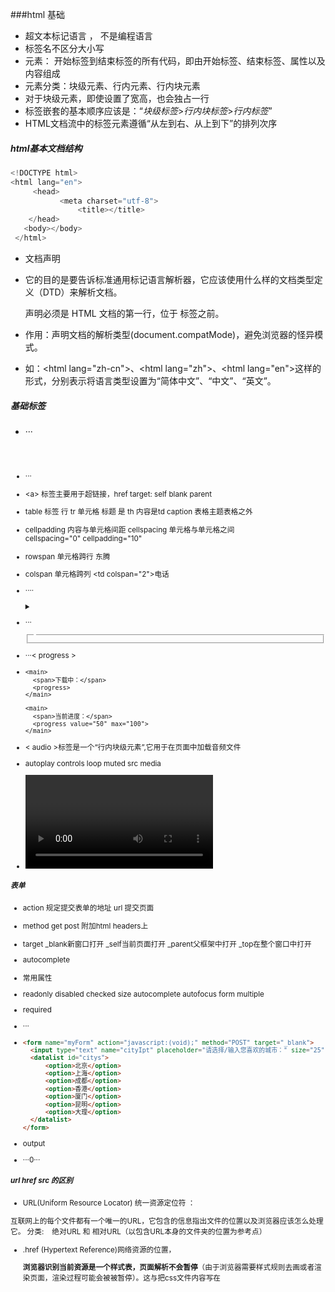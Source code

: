 ###html 基础

* 超文本标记语言 ， 不是编程语言
* 标签名不区分大小写
* 元素：  开始标签到结束标签的所有代码，即由开始标签、结束标签、属性以及内容组成
* 元素分类：块级元素、行内元素、行内块元素   
* 对于块级元素，即使设置了宽高，也会独占一行
* 标签嵌套的基本顺序应该是：“*块级标签*>*行内块标签*>*行内标签*”
* HTML文档流中的标签元素遵循“从左到右、从上到下”的排列次序

##### html基本文档结构

```js
<!DOCTYPE html>
<html lang="en">
     <head>
           <meta charset="utf-8">
               <title></title>
    </head>
   <body></body>
 </html>	
```

* <!DOCTYPE html>文档声明

* 它的目的是要告诉标准通用标记语言解析器，它应该使用什么样的文档类型定义（DTD）来解析文档。

  <!DOCTYPE> 声明必须是 HTML 文档的第一行，位于 <html> 标签之前。 

* 作用：声明文档的解析类型(document.compatMode)，避免浏览器的怪异模式。 

* 如：\<html lang="zh-cn">、\<html lang="zh">、\<html lang="en">这样的形式，分别表示将语言类型设置为“简体中文”、“中文”、“英文”。

##### 基础标签

* ···<header><article><footer><main><aside><small><nav><section>

* ···<img  src=""/>

* \<a> 标签主要用于超链接，href    target: self  blank parent 

* table 标签      行 tr    单元格 标题 是  th    内容是td   caption 表格主题表格之外

* cellpadding  内容与单元格间距    cellspacing 单元格与单元格之间    cellspacing="0" cellpadding="10" 

* rowspan 单元格跨行  <td rowspan="2">东腾</td> 

* colspan 单元格跨列    <td colspan="2">电话</td>

* ····<details>        <summary>      </summary>        </details>

* ···<fieldset>  <legend>   </legend>   </fieldset>

* ···< progress > 

* ```
  <main>
  	<span>下载中：</span>
  	<progress>
  </main>

  <main>
  	<span>当前进度：</span>
  	<progress value="50" max="100">
  </main>
  ```

* < audio >标签是一个“行内块级元素”,它用于在页面中加载音频文件

*  autoplay  controls  loop  muted   src   media  

* <video> 标签是一个“行内块级元素”,它用于在页面中加载*视频*文件



##### 表单

* action  规定提交表单的地址  url 提交页面

* method get   post 附加html headers上

* target _blank新窗口打开 _self当前页面打开 _parent父框架中打开  _top在整个窗口中打开

*  autocomplete  

* 常用属性

*  readonly disabled checked size  autocomplete autofocus form  multiple

* required 

* ···<datalist>

* ```html
  <form name="myForm" action="javascript:(void);" method="POST" target="_blank">
  	<input type="text" name="cityIpt" placeholder="请选择/输入您喜欢的城市：" size="25" list="citys">
  	<datalist id="citys">
  		<option>北京</option>
  		<option>上海</option>
  		<option>成都</option>
  		<option>香港</option>
  		<option>厦门</option>
  		<option>昆明</option>
  		<option>大理</option>
  	</datalist>
  </form>
  ```

* output

* ···<output  for=”绑定对象“>0</output>···





##### url  href  src 的区别

* URL(Uniform Resource Locator) 统一资源定位符 ：

互联网上的每个文件都有一个唯一的URL，它包含的信息指出文件的位置以及浏览器应该怎么处理它。 分类:    绝对URL 和 相对URL（以包含URL本身的文件夹的位置为参考点） 

* .href (Hypertext Reference)网络资源的位置，

  **浏览器识别当前资源是一个样式表，页面解析不会暂停**（由于浏览器需要样式规则去画或者渲染页面，渲染过程可能会被被暂停）。这与把css文件内容写在<style>标签里不相同，**因此建议使用link标签而不是@import来吧样式表导入到html文档里。**

* src (Source)属性仅仅 嵌入当前资源到当前文档元素定义的位置，**在浏览器下载，编译，执行这个文件之前页面的加载和处理会被暂停。**这个过程与把js文件放到<script>标签里类似。这也是建议把JS文件放到底部加载的原因。当然，img标签页与此类似。浏览器暂停加载直到提取和加载图像。

#####**http请求过程**

​    a. 域名解析

​    b. 发起TCP的3次握手

​    c. 建立TCP连接后发起http请求

​    d. 服务器端响应http请求，浏览器得到html代码

​    e. 浏览器解析html代码，并请求html代码中的资源

​    f. 浏览器对页面进行渲染呈现给用户

#####**行内元素有哪些？块级元素有哪些？ 空(void)元素有那些？**

 答案解析： 

行内元素：a  b  span  img  input  select  strong 

块级元素：div  ul  ol  li  dl  dt  dd  h1  h2  h3  h4  p  等 

空元素：<br>  <hr>  <img>  <link> <meta> 

#####**如何区分 HTML 和 HTML5？** 

答案解析： 

1）在文档类型声明上不同： HTML是很长的一段代码，很难记住，而HTML5却只有简简单单的声明，方便记忆。

 2）在结构语义上不同： HTML：没有体现结构语义化的标签，通常都是这样来命名的<div id="header"></div>，这样表示网站的头部。 HTML5：在语义上却有很大的优势。提供了一些新的标签，比如：<header><article><footer> 



#####**简述一下你对HTML语义化的理解？**  

答案解析： 

1）用正确的标签做正确的事情； 2）html语义化让页面的内容结构化，结构更清晰，便于对浏览器、搜索引擎解析； 3）即使在没有样式css情况下也以一种文档格式显示，并且是容易阅读的； 4）搜索引擎的爬虫也依赖于HTML标记来确定上下文和各个关键字的权重，利于SEO； 5）使于都源代码的人对网站更容易将网站分块，便于阅读维护理解。

#####HTML 和 XHTML 有什么区别？

为了规范HTML，W3C结合XML制定了XHTML 1.0标准，这个标准没有增加任何新的tag，只是按照XML的要求来规范HTML。

XHTML中的标签都必须被正确地嵌套,HTML中的某些标签可以彼此不正确的嵌套。 
XHTML中的所有标签必须要关闭。 
XHTML中规范定义：标签名和属性对大小写敏感,所有XHTML标签名必须用小写字母。 
XHTML文档必须拥有根元素。 
XHTML中标签的属性值要使用双引号”。



#####Html5有哪些新特性、移除了那些元素？如何处理HTML5新标签的浏览器兼容问题？

答：新特性，新增元素：

1）内容元素：article、footer、header、nav、section

2）表单控件：calendar、date、time、email、url、search

3）控件元素：webworker，websockt，Geolocation

移除元素：

1）显现层元素：basefont，big，center，font，s，strike，tt，u

2）性能较差元素：frame，frameset，noframes





### css基础

* CSS，全称“Cascading Style Sheets （层叠样式表）”，
* 选择符  样式属性   样式属性值

##### 引入方式

* 行内样式   内嵌式  外链样式  导入式
* 外链样式 通过 href属性值访问   **<link>**  
* ```<link rel="stylesheet" href="stylesheets/index.css">```

###### 导入式

```html
<!DOCTYPE html>
<html lang="zh-cn">
<head>
	<meta charset="UTF-8">
	<title>Document</title>
	<style type="text/css">
		@import url(stylesheets/index.css);
	</style>
</head>
<body>
	<div></div>
</body>
</html>
```

###### 优先级

```
 !important >行内样式 > 内嵌样式 > 外链样式 > 导入样式
```

###### <link>标签的优点

```
1. 简化了DOM结构，实现了内容和表现的分离，使HTML和CSS文件结构更加清晰，利于维护
2. 大大减少了CSS代码的编写量。项目越大，这一点体验得越明显
3. <link>可以和其它<link>、JS文件以及<body>内的内容进行多线程加载，使得加载速度更快
4. 利于项目整体风格的调整，维护起来也更加便捷。单文件修改，全网站（应用）生效
5. 浏览器会将CSS文件进行缓存，进一步地减少了加载所需时间
6. 可以根据需要利用JavaScript或Media动态的组合所需的CSS文件
7. 对搜索引擎友好，有利于SEO
```

###### 区别

```
1. <link> 除了加载 CSS 文件以外，它还能加载其它类型文件，如“icon”、“index”、“rss”等，它还能通过将“rel”的值设置为“prefetch”执行文件的预加载，而“@import”只能加载CSS文件。
2. <link> 在现代的浏览器中是多线程加载的，也就是说在通过该标签加载一个文件的时候<body>标签内的 DOM（文档对象模型） 也在执行同步的加载。而“@import”是一种“线性”的加载，加载效率不如<link>的方式。
3. 无论在老版本的浏览器中，或者在一些非主流的浏览器中，页面都是会首先加载<link>标签引用的样式并渲染，而“@import”在这些浏览器中会最后才去渲染CSS的样式，这样会让用户首先看到一个无样式的HTML界面，等CSS渲染完成之后才能最终看到完整样式的界面，导致用户体验不佳。
4. <link>作为一个标签，也就是一个DOM元素，是可以通过JavaScript进行操作的（如增加、删除<link>标签，修改<link>的属性值等）。而“@import”写在<style>标签内部或CSS文件内（写在<style>标签内和CSS文件内的写法一致），是无法通过JavaScript进行操作的。
```

##### 选择器

同级元素选择器

- `+` ：选择该选择器相邻的下一个选择器。
- `~`：选择该选择器后的所有同级选择器。

属性选择器

- `[attr] {…}`：用于选取带有指定属性的元素
- `[attr  = val] {…}`：用于选取带有指定属性和值的元素
- `[attr ~= val] {…}`：用于选取属性值中包含指定词汇的元素
- `[attr |= val] {…}`：用于选取带有以指定值开头的属性值的元素，该值必须是整个单词
- `[attr ^= val] {…}`：匹配属性值以指定值开头的每个元素
- `[attr $= val] {…}`：匹配属性值以指定值结尾的每个元素
- `[attr *= val] {…}`：匹配属性值中包含指定值的每个元素



##### 高级选择器

* ：first-letter 选择“块级元素”文本段落中的首个字符，只能对“块级元素”生效。<p>

* :before  : after   插入的内容默认为“行内元素”，如果需要插入文本字符串，则直接将字符串赋值给 `content` 属性，如：`content: 'Hello, world!'`

* :empty    :not

* :checked

* ```css
  [name="myForm"]  > [type="radio"]:checked + label {
      font-size: 20px;
      text-shadow: 1px 1px 2px #000;
  }
  ```

##### 滚动条

* ：：-webkit-scrollbar

* ```css
  /*设置滚动条*/
  body::-webkit-scrollbar {
      width: 20px;
  }
  /*设置滚动条拇指元素*/
  body::-webkit-scrollbar-thumb:vertical {
      border-radius: 5px;
      background: #d3d3d3;
  }

  /*设置滚动条背景元素*/
  body::-webkit-scrollbar-track-piece:vertical  {
      border-radius: 5px;
      background: #808080;
  }
  ```

*  ::input-plachehoder 修改表单占位符颜色

```css
::-webkit-input-placeholder {
    color: #769bff;
}
```

* 修改光标颜色    caret-color:blue;

* ```css
  <input type="text" style="caret-color:blue;" placeholder="请输入文本内容">
  ```




* content 属性attr

  ```css
  <div data-msg="Open this file in Github Desktop.">HOVER</div>
  div:hover:after {
      position: absolute;
      top: calc(100% + 5px);
      left: 0;

      width: 250%;

      font-size: .5em;
      background: #ff4500;
      content: attr(data-msg);
  }
  ```

  通过 attr() 抓取标签属性值。



##### 文本与字体

* 段落首行缩进

  ```
  text-indent: 2em;
  ```

* text-decoration  下滑线

* text-decoration:line-through；在文本中间显示装饰线，相当于删除线

  a 标签去下滑线text-decoration:none; 

* `text-shadow` 属性的作用是给文本添加阴影效果。

  ```css
  text-shadow: H V blur color;
  ```

* white-space 属性设置如何处理元素内的空格符和换行符  normal pre  nowrap

* text-overflow  文本裁切

* ```
  - clip：裁切文本
  - ellipsis：显示省略符号来代表被裁剪的文本         overflow: hidden;
  ```

* 文字两端对齐

* ```
    text-align-last: justify; /*两端对齐*/
    ```
  ```

* 纵向显示文字

* ```
  writing-mode：horizontal-tb | vertical-rl | vertical-lr
  ```

* ​

* 自定义字体

  ```css
     @font-face {
          /*字体名称*/
          font-family: '经典隶变简';
          /*字体路径*/
          src: url('fonts/经典隶变简.TTF');
      }
      @font-face {
          /*字体名称*/
          font-family: '华文行楷';
          /*字体路径*/
          src: url('fonts/华文行楷.ttf');
      }
    div.t1 {
          font: normal bold 20px/50px '经典隶变简';
      }
      div.t2 {
          font: 20px/50px '华文行楷';
      }
  ```






##### 字体组合值

```
可以按顺序设置如下属性：

font-style （使用斜体、倾斜或正常字体）
font-variant （设置小型大写字母的字体显示文本）
font-weight （设置文本的粗细）
font-size/line-height （设置字体的尺寸和行高）
font-family （规定元素的字体系列）
可以不设置其中的某个值，比如 font:100% verdana; 也是允许的。未设置的属性会使用其默认值。

如：

body{ font: italic small-caps bold 14px/24px "microsoft yahei";}

字体：斜体 小型大写字母 粗体 14号大小/24像素行高 微软雅黑

可以不需要每个都写，但是顺序还是要的
```

##### rem   em   px

 

 提示：em 是相对长度单位。相对于当前对象内文本的字体尺寸。如当前对行内文本的字体尺寸未被人为设置，则相对于浏览器的默认字体尺寸。如果是等宽字体（即每个字符的宽度都是一样的），1em 就是1个字符的宽度。通常我们可以这样来理解：如果把某个元素的font-size设为16px，那么1em就等于16px，2em就是32px。



```css
html {
font-size: 62.5%
}

@media only screen and (min-width: 481px) {
html {
font-size:94%!important
}
}

@media only screen and (min-width: 561px) {
html {
font-size:109%!important
}
}

@media only screen and (min-width: 641px) {
html {
font-size:125%!important
}

```

###### em

**em（相对长度单位）**

使用：1、浏览器的默认字体都是16px，那么1em=16px，以此类推计算12px=0.75em，10px=0.625em，2em=32px；

2、这样使用很复杂，很难很好的与px进行对应,也导致书写、使用、视觉的复杂(0.75em、0.625em全是小数点)；

3、为了简化font-size的换算，我们在body中写入一下代码

这样页面中1em=10px,1.2em=12px,1.4em=14px,1.6em=16px，使得视觉、使用、书写都得到了极大的帮助。

例子如下：

 ###### rem

使用：1、浏览器的默认字体都是16px，那么1rem=16px，以此类推计算12px=0.75rem，10px=0.625rem，2rem=32px；

2、这样使用很复杂，很难很好的与px进行对应,也导致书写、使用、视觉的复杂(0.75rem、0.625em全是小数点) ；

3、为了简化font-size的换算，我们在根元素html中加入font-size: 62.5%;

这样页面中1rem=10px,1.2rem=12px,1.4rem=14px,1.6rem=16px;使得视觉、使用、书写都得到了极大的帮助；

例子如下：

运行效果为：

[![wKiom1mpJ1rwyiZmAABS6GuTt0Q253.png-wh_50](https://s5.51cto.com/wyfs02/M01/05/AD/wKiom1mpJ1rwyiZmAABS6GuTt0Q253.png-wh_500x0-wm_3-wmp_4-s_2240265030.png)](https://s5.51cto.com/wyfs02/M01/05/AD/wKiom1mpJ1rwyiZmAABS6GuTt0Q253.png-wh_500x0-wm_3-wmp_4-s_2240265030.png)

特点：

1、rem单位可谓集相对大小和绝对大小的优点于一身

2、和em不同的是rem总是相对于根元素(如:root{})，而不像em一样使用级联的方式来计算尺寸。这种相对单位使用起来更简单。

3、rem支持IE9及以上，意思是相对于根元素html（网页），不会像em那样，依赖于父元素的字体大小，而造成混乱。使用起来安全了很多。









##### 元素的可见性

* visibility  visible：（默认），元素可见。 hidden：元素不可见，仍会占据空间。
* opacity



##### 清除浮动的方法

```
- 1）、父级元素定义 height
  原理：父级元素手动定义 height，就解决了父级元素无法自动获取到高度的问题。 
  优点：简单、代码少、容易掌握 。
  缺点：只适合高度固定的布局，要给出精确的高度，如果高度和父级元素不一样时，会产生问题 。
  建议：不推荐使用，只建议高度固定的布局时使用 。
- 2）、结尾处加空 div 标签，并设置 clear: both
  原理：添加一个空div，利用css提供的clear:both清除浮动，让父级div能自动获取到高度 。
  优点：简单、代码少、浏览器支持好、不容易出现怪问题 。
  缺点：不少初学者不理解原理；如果页面浮动布局多，就要增加很多空div，让人感觉很不好 。
  建议：不推荐使用，但此方法是以前主要使用的一种清除浮动方法 。
- 3）、父级div定义 伪类:after 和 zoom 
      <div class="clearFix">
      	<div class="fl">Float Left</div>
      	<div class="fr">Float Right</div>
      </div>
      <div>Hello, world!</div>
      /*清除浮动*/
      .clearFix {zoom: 1;}
      .clearFix:after {
      	content: '';
      	display: block;
      	height: 0;
      	visibility: hidden;
      	clear: both;
      }
      
      .fl {float: left;}
      .fr {float: right;}
  原理：IE8以上和非IE浏览器才支持 :after，原理和方法2有点类似，zoom(IE专有属性)可解决IE6、7浮动问题。 
  优点：浏览器支持好、不容易出现怪问题（目前：大型网站都有使用，如：腾迅，网易，新浪等等） 。
  缺点：代码多、不少初学者不理解原理，要两句代码结合使用才能让主流浏览器都支持。 
  建议：推荐使用，建议定义公共类，以减少CSS代码。 

- 4）、父级元素定义 overflow:hidden 
  原理：必须定义width或zoom:1，同时不能定义height，使用overflow:hidden时，浏览器会自动检查浮动区域的高度 
  优点：简单、代码少、浏览器支持好 。
  缺点：不能和position配合使用，因为超出的尺寸的会被隐藏。 
  建议：只推荐没有使用position或对overflow:hidden理解比较深的朋友使用。 
- 5）、父级div定义 overflow:auto 
  原理：必须定义width或zoom:1，同时不能定义height，使用overflow:auto时，浏览器会自动检查浮动区域的高度 。
  优点：简单、代码少、浏览器支持好 。
  缺点：内部宽高超过父级div时，会出现滚动条。 
  建议：不推荐使用，如果你需要出现滚动条或者确保你的代码不会出现滚动条就使用吧。 

```



##### 盒子模型

所谓盒子模型，即是将网页布局中的元素（行内/行内块元素）进行拟物化的比喻，一个盒子由内容（content）、内间距（padding）、边框（border）以及外边距（margin）组成。

* CSS盒子模型的类型主要有两个：
  - IE浏览器盒子模型：`box-sizing:border-box;`
  - 标准（W3C，其它主流浏览器）盒子模型（默认）：`box-sizing:content-box;`
* IE盒子模型和标准盒子模型有一定的差异，具体表现在：IE盒子模型的宽度/高度包含了`content`、`padding` 以及 `border`；而标准盒子模型的宽度/高度仅仅包含了`content`

##### border

 ```css
.t4 {
		width:  0px;
		height: 0px;

		border-top: 45px solid transparent;
		border-right: 45px solid green;
		border-bottom: 45px solid transparent;
		border-left: 45px solid purple;
	}
 ```

##### border-radius

##### 元素阴影

```css
box-shadow: h v  blur   范围   color   inset
```



##### 元素背景

* background-image: url(images/1.jpg)

* background-size:240px 120px;

  ````
  - contain
    自动将背景图像填满元素的其中一边，图像的比例保持不变。

  - cover
    在保持图像原始比例的情况下，将元素的背景区域完全覆盖，超出元素宽高的部分会自动被裁剪，是一种比较“智能”的背景图片大小设置方式，通过配合“background-position”属性使用可以将开发者认为背景图像中“更重要”的部分通过定位显示出来。

  ````

* background-position: 50% 50%

  ```
  - 百分比单位
    用法如：“0% 50%”，设置背景图在元素内“水平方向”的“左方”，垂直方向的“中心”；“50% 50%”,，设置背景图在元素内的“中心”；“100% 100%”,，设置背景图在元素内的“右下方”。

  - 像素单位
    背景图的“左上角”相对于元素“左上角”偏移的距离，如“10px 20px”，设置背景图“水平向右”偏移10像素，“垂直向下”偏移20像素。

  ```

##### 背景固定

 `background-attachment` 属性用于固定背景图，其主要有两个值：

- fixed：页面出现滚动条后就算页面滚动，背景图也会固定在原来的位置不会跟随页面滚动。
- scroll：默认值，当页面滚动的时候，背景图也跟随页面同步滚动。



##### 背景组合值

```css
background: color image repeat attachment position;
```



##### 元素渐变

```css
.t3 {  background: linear-gradient(to bottom right, red, green, blue);  }
```

* 重复线性渐变

  ```css
  .t3 {  background: repeating-linear-gradient(to top right, #000 0px, #fff 20px, #808080 40px);  }
  ```


```css
background: radial-gradient(closest-corner circle at center center, #fff, #000);
```

##### 弹性布局

* flex-wrap： wrap：换行，第一行在上方
* justify-content：`flex-start`（默认值）：左对齐  `flex-end`：右对齐`space-between`：两端对齐，子元素之间的间隔都相等。`center`： 居中`space-around`：每个子元素两侧的间隔相等。所以，子元素之间的间隔比项目与边框的间隔大一倍。
* align-items：`flex-start`：交叉轴的起点对齐。`flex-end`：交叉轴的终点对齐。

##### 过渡特效transition

 ```css
  transition: background-color .5s ease-out 0s, border-radius .35s ease-in 0s;
 ```

#####变形转换 transform

```
transform: translate( x, y )：同时设置元素在X轴和Y轴方向的偏移
```

- **rotateX( angle )**：设置元素在X轴方向的旋转
- **rotateY( angle )**：设置元素在Y轴方向的旋转
- **rotateZ( angle )**：设置元素在Z轴方向的旋转

- **sclaeX ( x )**：设置元素在X轴方向的缩放
- **sclaeY ( y )**：设置元素在Y轴方向的缩放
- **sclae ( x, y )**：设置元素在X轴及Y轴方向的缩放
- **skewX( angle )**：设置元素在水平轴方向的倾斜
- **skewY( angle )**：设置元素在垂直轴方向的倾斜
- **skew( x-angle, y-angle )**：设置元素在水平轴及垂直轴方向的倾斜



* transfrom-style:preserve-3d：表示所有子元素在3D空间中呈现。



##### 动画

```
 @keyframes   name{
   from{}
     to{}
}
```



* *animation: 动画名称 持续时间 线性规律 延迟时间 播放次数 周期逆向播放 播放/暂停 首帧预设/末帧保留；*

infinite：表示在执行某事件后“无限次”执行动画。

 ``` animation: shine 1s linear infinite;```



#####响应式布局

  CSS3-Media Queries

```&lt;meta namhetme=&quot;viewport&quot; content=&quot;width=device-width,initial-scale=1,user-scalable=no&quot;&gt;
<head>
  	<meta name="viewport" content="width=device-width,initial-scale=1,user-scalable=no">
</head>
```

```css
@media 设备名 only(选取条件)|not(选取条件)|and(设备选取条件) {}
```

```css
/*1、当设备屏幕小于1180px时会采用该样式*/
@media screen and (max-width:1180px) { css codes }

/* 2、当设备屏幕大于850px时会采用该样式 */
@media screen and (min-width:850px) {  css codes }

/* 3、当设备屏幕大于850px,小于1180px时会采用该样式 */
@media screen and (min-width:850px) and (max-width:1180px) {  css codes }

/* 4、仅当电脑、手机、平板设备屏幕小于1180px时会采用该样式 */
@media only screen and (max-width:1180px) { css codes }
/* 6、专门针对iphone4的移动设备 */
<link rel="stylesheet" media="only screen and (-webkit-min-device-pixel-ratio:2)" type="text/css" href="iPhone4.css">
```

* 横排竖屏判断

  ```js
  //判断手机横竖屏状态：
  window.addEventListener("onorientationchange" in window ? "orientationchange" : "resize", function() {
          if (window.orientation === 180 || window.orientation === 0) {
              alert('竖屏状态！');
          }
          if (window.orientation === 90 || window.orientation === -90 ){
              alert('横屏状态！');
          } 
      }, false);
  //移动端的浏览器一般都支持window.orientation这个参数，通过这个参数可以判断出手机是处在横屏还是竖屏状态。
  ```

  ```css
  /*竖屏*/
  @media screen and (orientation:portrait) {
      
  }
  /*横屏*/
  @media screen and (orientation:landscape) {
      
  }
  ```










#####浏览器兼容性

- 1、-moz代表firefox浏览器私有属性
- 2、-ms代表ie浏览器私有属性
- 3、-webkit代表safari、chrome私有属性

浏览器 CSS 兼容前缀

```
-o-transform:rotate(7deg); // Opera

-ms-transform:rotate(7deg); // IE

-moz-transform:rotate(7deg); // Firefox

-webkit-transform:rotate(7deg); // Chrome safari

transform:rotate(7deg); // 统一标识语句
```



1、Normalize.css

* { margin: 0; padding: 0; } 

求窗口大小的兼容写法

```
// 浏览器窗口可视区域大小（不包括工具栏和滚动条等边线）
// 1600 * 525
var client_w = document.documentElement.clientWidth || document.body.clientWidth;
var client_h = document.documentElement.clientHeight || document.body.clientHeight;

// 网页内容实际宽高（包括工具栏和滚动条等边线）
// 1600 * 8
var scroll_w = document.documentElement.scrollWidth || document.body.scrollWidth;
var scroll_h = document.documentElement.scrollHeight || document.body.scrollHeight;

// 网页内容实际宽高 (不包括工具栏和滚动条等边线）
// 1600 * 8
var offset_w = document.documentElement.offsetWidth || document.body.offsetWidth;
var offset_h = document.documentElement.offsetHeight || document.body.offsetHeight;

// 滚动的高度
var scroll_Top = document.documentElement.scrollTop||document.body.scrollTop;
```



##### **常见兼容性问题？** 

1）png24位的图片在IE6浏览器上出现背景； 解决方案是：做成PNG8； 

2）浏览器默认的 margin 和 padding 不同。 解决方案是：加一个全局的*{margin:0;padding:0;}来统一。 

3）IE6双边距bug：块属性标签float后，又有横行的 margin 情况下，在 IE6 显示 margin 比设置的大。浮动IE产生的双倍距离 #box{float:left;width:10px;margin:0 0 0 100px;} 这种情况下IE6会产生200px的距离。 解决方法：加上_display：inline，使浮动忽略 

4）IE下，可以使用获取常规属性的方法来获取自定义属性，也可以使用getAttribute()获取自定义属性； Firefox下，只能使用getAttribute()获取自定义属性。 解决方法：统一通过getAttribute()获取自定义属性。

 5）IE下，even对象有x，y属性，但是没有pageX，pageY属性，但是没有x，y属性； 解决方法：（条件注释）缺点是在IE浏览器下可能会增加额外的HTTP请求数。

 6）Chrome中文界面下默认会将小于 12px 的文本强制按照 12px 显示 解决方法：可通过加入 CSS 属性 -webkt-text-size-adjust:none;解决

 7）超链接访问过后 hover 样式就不出现了，被点击访问过的超链接样式不在具有 hover 和 active ； 解决方法：改变CSS属性的排列顺序：L-V-H-A: a:link{ }  a:visited{ } a:hover{ } a:active{ }  



#####可继承的样式：  

 font-size font-family color, UL LI DL DD DT

#####不可继承的样式： 

border padding margin width height



#####**css3有哪些新特性？**

 答案解析： CSS3 实现圆角（border-radius:8px;），阴影（box-shadow:10px）,对文字加特效（text-shadow）,线性渐变（gradient），旋转（transform） transform:rotate(9deg) scale(0.85,0.90) translate(0px,-30px) skew(-9deg,0deg);//旋转，缩放，定位，倾斜 增加了更多的 css 选择器 多背景 rgba 





#####**CSS3新增伪类举例：**

 答案解析： p:first-of-type   选择属于其父元素的首个 <p> 元素的每个 <p> 元素； p:last-of-type   选择属于其父元素的最后 <p> 元素的每个 <p> 元素； p:only-of-type  选择属于其父元素唯一的 <p> 元素的每个 <p> 元素； p:only-child    选择属于其父元素的唯一子元素的每个 <p> 元素； p:nth-child(2)  选择属于其父元素的第二个子元素的每个 <p> 元素； :enabled  :disabled 控制表单控件的禁用状态； :checked        单选框或复选框被选中。 







#### js基础

JavaScript是一种轻量级的脚本语言。所谓“脚本语言”，指的是它不具备开发操作系统的能力，而是只用来编写控制其他大型应用程序的“脚本”。、

* var 声明变量
* JavaScript 允许重复定义变量，如果重复定义，之前的值将会被覆盖，如果只定义不赋值，则新定义的变量无效：



JavaScript变量分为“局部变量”和“全局变量”。所谓“局部变量”就是指所定义的变量只会在一个限定的范围内生效，通常指在某一个函数（function）内。而通过全局的方法或者其它函数是无法获取该变量的值的。





##### 基础数据类型

6种  number   string  boolean  object  function   undefined

boolean除了以下六个值的转换结果为 `false` ，其他的值全部为 `true`。

- **undefined**
- **null**
- **-0**
- **0**或**+0**
- **NaN**
- **''**（空字符串）



parseInt （） 和 Number（）

`parseInt()` 方法对内部的数值依次向右转换，一旦遇到**“非数字 ”**的字符（甚至包含小数点***“.”***）立即将之前取到的值返回。但如果第一位出现的字符就是“非数字”，那返回的结果就是 `NaN`，除了为**“正负号 ”**的情况。



##### 字符串

数组和字符串是可以互相转换的，这就需要用到两个方法：`split()` 和 `join()`：

```js
// 1、split 将字符串转换为数组

var result;
var str = "HTML,CSS,JavaScript,jQuery";

result = str.split();
console.log(result); // ["HTML,CSS,JavaScript,jQuery"]

result = str.split(',');
console.log(result); // ["HTML", "CSS", "JavaScript", "jQuery"]

// 2、join 将数组转换为字符串

var arr = ["152", "2888", "5771"];

result = arr.join();
console.log(result); // "152,2888,5771"

result = arr.join('-');
console.log(result); // "152-2888-5771"
```



##### 什么是unicode码

JavaScript 允许采用 `\uxxxx` 形式表示一个字符，其中 `xxxx` 表示字符的 Unicode 码点，每个Unicode码都有各自对应的字符，如  `\u00A9` 就是用于输出版权符号“©”的。

###### #转 义符

```js
\0（或：\u0000）用于表示：null

\b（或：\u0008）用于表示：后退键

\f（或：\u000C）用于表示：换页符

\n（或：\u000A）用于表示：换行符

\r（或：\u000D）用于表示：回车键

\t（或：\u0009）用于表示：制表符

\v（或：\u000B）用于表示：垂直制表符

\'（或：\u0027）用于表示：单引号

\"（或：\u0022）用于表示：双引号

\\ （或：\u005C）用于表示：反斜杠
```



`\uxxxx` 这种表示法只限于码点在`\u0000`~`\uFFFF`之间的字符。超出这个范围的字符，必须用两个双字节的形式表示。十六进制



##### 字符串查询



* str.charAt(index);
* str.indexof('ssssssi',5);
* str.indexof('isssssssss');

```js
var s = new String("abc");
s.charAt(0); // a
s.charAt(s.length - 1); // c

var str = 'Hello, world!';

str.indexOf('l', 5); // 10
str.lastIndexOf('l', 5) // 3

var str = "abc";

str.match("ab"); // ["ab"]
str.match("ac"); // null

var str = 'Hello, china!';

str.search('china'); // 7
str.search('world'); // -1



var website = "http://www.baidu.com";
// 查询头部
//  reg -> /^条件/
console.log(/^http/.test(website));

// 查询尾部
// reg -> /条件$/
console.log(/com$/.test(website));

// 查询是否包含
// reg -> /条件/
console.log(/baidu/.test(website));
```



#####slice()

```js
'JavaScript'.slice(0, 4) // "Java"
'JavaScript'.slice(4) // "Script"
'JavaScript'.slice(-6) // "Script"
'JavaScript'.slice(0, -6) // "Java"
'JavaScript'.slice(-2, -1) // "p"
如果第一个参数大于第二个参数，slice 方法返回一个空字符串。
如果参数是负值，表示从结尾开始倒数计算的位置，即该负值加上字符串长度。
```



##### subString()

```js
'JavaScript'.substring(4) // "Script"
'Javascript'.substring(-3) // "JavaScript"
'JavaScript'.substring(4, -3) // "Java"
如果参数是负数，substring 方法会自动将负数转为0。
如果第二个参数大于第一个参数，substring 方法会自动更换两个参数的位置。
```

##### **trim** 

方法用于去除字符串两端的空格，返回一个新字符串，不改变原字符串。

```js
'  Hello world!'.trim() // "Hello world!"
```

##### replace()

**replace** 方法用于字符串替换，其语法形式为：`replace(search, replacement)

```js
var str = "Hello, world!";
str.replace("world", "china"); // "Hello, china!"
```



Base64转码  所以更多时候都将其作为一种加密手段在使用。



##### 数组

- `push()`：在数组的末端添加一个或多个元素，并返回添加新元素后的数组长度*（ 改变原数组）*。
- `unshift()`：在数组的开始位置添加一个或多个元素，并返回添加新元素后的数组长度*（ 改变原数组）*。
- `apply()`：合并数组（只能合并两个）*（ 改变原数组）*
- `concat()`：合并数组（允许合并多个数组） *（ 不改变原数组）*

- `pop()`：删除数组最后一个元素*（ 改变原数组）*。
- `shift()`：删除数组第一个元素*（ 改变原数组）*。
- `splice()`：范围删除*（ 改变原数组）*。



```js
var arr = [1, 3, 4];
arr.splice(1, 0, 2);
console.log(arr); // [1, 2, 3, 4]
```



######slice()

```js
var arr = [1, 2, 3, 4, 5, 6];
arr.slice(0, 3);  // [1, 2, 3]
arr.slice(3, -1); // [4, 5]
arr.slice(3); // [4, 5, 6]
arr.slice(3, 1); // []
```

#####函数

定义函数时，圆括号内的参数为形参，调用函数时，圆括号内的参数为实参，具有确定的值。



* 对位传参法



##### 闭包函数



由于在JavaScript语言中，只有函数内部的子函数才能读取内部变量，因此可以把闭包简单理解成 “**定义在一个函数内部的函数即为闭包**”。



闭包最大的特点，就是它可以“记住”诞生的环境，比如 func\_2 记住了它诞生的环境 func\_1，所以从 func\_2 可以得到 func\_1 的内部变量。在本质上，闭包就是将函数内部和函数外部连接起来的一座桥梁。



闭包的最大用处有两个，一个是可以读取函数内部的变量，另一个就是让这些变量始终保持在内存中，即闭包可以使得它诞生环境一直存在。请看下面的例子，闭包使得内部变量记住上一次调用时的运算结果。



##### 构造函数

，**Person** 就是构造函数，它提供模板，用来生成对象实例。为了与普通函数区别，构造函数名字的第一个字母通常大写。

构造函数的特点有两个。

- 函数体内部使用了 `this` 关键字，代表了所要生成的对象实例。

- 生成对象的时候，必需用 `new` 命令调用 `Person` 函数。


##### 对象

JavaScript的所有数据都可以被视为对象。简单说，所谓对象，就是一种 **无序** 的数据集合，由若干个“ **键值对** ”（key-value，亦称属性名值对、成员等）构成。





##### 原型链

JavaScript 原生提供一个Object对象，所有其他对象都继承自这个对象。Object本身也是一个构造函数，可以直接通过它来生成新对象。



由于  \_\_proto__  是任何对象都有的属性，而 js 里万物皆对象，所以会形成一条由  \_\_proto__  连起来的链条，递归访问  \_\_proto__  必须最终到头，并且值是` null `。



##### 对象继承

* 构造函数继承

* * 使用call或apply方法，将父对象的构造函数绑定在子对象上，即在子对象构造函数中加一行：

    ````js
    function Cat(name,color){
        // 继承 Animal
        Animal.apply(this, arguments);
        this.name = name;
        this.color = color;
    }
    var cat = new Cat("小黄", "黄色");
    console.log(cat.species); // 动物
    ````

  * prototype 模式

    ````js
    // 将Cat的prototype指向Animal的一个实例
    // 它相当于完全删除了prototype 对象原先的值，然后赋予一个新值。
    Cat.prototype = new Animal();

    // 任何一个prototype对象都有一个constructor属性，指向它的构造函数。
    // 如果没有这一行，Cat.prototype.constructor是指向Animal的；
    // 加了这一行以后，Cat.prototype.constructor指向Cat。
    Cat.prototype.constructor = Cat;

    var cat = new Cat("小黄","黄色");
    console.log(cat1.species); // 动物
    ````

  * 直接继承 prototype

    ```js
    function Animal(){ }
    Animal.prototype.species = "动物";

    Cat.prototype = Animal.prototype;
    Cat.prototype.constructor = Cat;
    var cat = new Cat("小黄","黄色");
    alert(cat1.species); // 动物
    ```

  * 利用空对象作为中介

    ```js
    var F = function(){};
    F.prototype = Animal.prototye;
    Cat.prototype = new F();
    Cat.prototype.constructor = Cat;
    ```

  * 拷贝继承

    ```js
    function Animal(){}
    Animal.prototype.species = "动物";
    function extend(Child, Parent) {
        var p = Parent.prototype;
        var c = Child.prototype;
        for (var key in p) {
          c[key] = p[key];
        }
        c.uber = p;
    }
    extend2(Cat, Animal);
    var cat1 = new Cat("小黄","黄色");
    alert(cat1.species); // 动物

    ```

* 非构造函数继承

* * Object 方法

  * ```js
    function object(o) {
        function F() {}
        F.prototype = o;
        return new F();
    }
    var Doctor = object(Chinese);
    Doctor.career = '医生';
    console.log(Doctor.nation); // 中国
    ```

  * 浅拷贝

  * ```js
    function extendCopy(parent) {
        var child = {};
        for (var key in parent) { 
        child[key] = parent[key];
        }
        child.uber = parent;
        return child;
    }
    var Doctor = extendCopy(Chinese);
    Doctor.career = '医生';
    console.log(Doctor.nation); // 中国
    ```

  * 深拷贝

  * ```js
    function deepCopy(parent, child) {
        var child = child || {};
        for (var key in parent) {
            if (typeof parent[key] === 'object') {
                child[key] = (parent[key].constructor === Array) ? [] : {};
                // 递归调用
                deepCopy(parent[key], child[key]);
            } else {
                child[key] = parent[key];
            }
        }
        return child;
    }
    Chinese.birthPlaces = ['北京','上海','香港'];
    Doctor.birthPlaces.push('厦门');
    console.log(Doctor.birthPlaces);  // 北京, 上海, 香港, 厦门
    console.log(Chinese.birthPlaces); // 北京, 上海, 香港
    ```

  * ​



##### data()

- **getTime()**：返回距离1970年1月1日00:00:00的毫秒数，等同于`valueOf`方法。
- **getDate()**：返回实例对象对应每个月的几号（从1开始）。
- **getDay()**：返回星期几，星期日为0，星期一为1，以此类推。
- **getYear()**：返回距离1900的年数。
- **getFullYear()**：返回四位的年份。
- **getMonth()**：返回月份（0表示1月，11表示12月）。
- **getHours()**：返回小时（0-23）。
- **getMilliseconds()**：返回毫秒（0-999）。
- **getMinutes()**：返回分钟（0-59）。
- **getSeconds()**：返回秒（0-59）。
- **getTimezoneOffset()**：返回当前时间与UTC的时区差异，以分钟表示，返回结果考虑到了夏令时因素。

 Date对象提供了一系列 `set` 方法，用来设置实例对象的各个方面。

- **setDate(date)**：设置实例对象对应的每个月的几号（1-31），返回改变后毫秒时间戳。
- **setYear(year)**: 设置距离1900年的年数。
- **setFullYear(year [, month, date])**：设置四位年份。
- **setHours(hour [, min, sec, ms])**：设置小时（0-23）。
- **setMilliseconds()**：设置毫秒（0-999）。
- **setMinutes(min [, sec, ms])**：设置分钟（0-59）。
- **setMonth(month [, date])**：设置月份（0-11）。
- **setSeconds(sec [, ms])**：设置秒（0-59）。
- **setTime(milliseconds)**：设置毫秒时间戳。

Math.random() // 0.3347085359643469



##### 定时器与本地存储

* 延时调用

* setTimeout()

* ```js
  // 或写成
  setTimeout("printText()", 1000);
  // 接收延时函数
  var timeout;

  btn1.onclick = function() {
  	// 执行延时函数
  	timeout = setTimeout(function() {
  		printText();
  	}, 2000);
  }
  btn2.onclick = function() {
  	// 取消延时函数
  	clearTimeout(timeout);
  }

  ```

* 定时器 setInterval()

* ```js
  var n = 10;
  var interval;
  interval = setInterval(function(){
  	if (n == 0) {
  		this.clearInterval(interval);
  		console.log('定时器停止！');
  	}else {
  		console.log(--n);
  	}
  }, 1000);
  ```

* ```js
  sessionStorage.setItem("name", "Henrry Lee");
  // 获取临时存储的数据
  var msg = sessionStorage.getItem("name");
  sessionStorage.removeItem('name')
  sessionStorage.getItem('name')
  sessionStorage.clear()

  var obj = {
  	name: "Henrry Lee",
  	age: 24,
  	address: "四川省成都市"
  }
  // 转成JSON字符串格式
  var strObj = JSON.stringify(obj);
  localStorage.setItem("userInfo", strObj);

  // 访问
  var storageStrObj = localStorage.getItem("userInfo");
  // 将JSON字符串转为JS对象
  var jsObj = JSON.parse(storageStrObj);
  console.log(jsObj);
  ```

* 



##### 事件

* 事件添加

 1）、直接将代码写在HTMl上，在页面标签元素的 “*on-*” 属性上添加

2）、通过DOM元素添加

```js
document.getElementsByTagName('input')[0].oninput = function() {
    // 事件处理
    // ...
    alert("处理input事件！");
}
```

3）、通过实例化过后的Element对象添加

```js
var ipt = document.getElementsByTagName('input')[0];
var btn = document.getElementsByTagName('button')[0];

ipt.onchange = function() {
    // 事件处理
    // ...
    alert("处理input事件！");
}
btn.onclick = function() {
    // 事件处理
    // ...
    alert("处理click事件！");
}
```

4）、对实例化过后的Element对象进行监听

```js
var ipt = document.getElementsByTagName('input')[0];
var btn = document.getElementsByTagName('button')[0];

ipt.addEventListener('input', function() {
    // 事件处理部分
    // ... 
    alert("处理input事件！");
}, false);
btn.addEventListener('click', function() {
    // 事件处理部分
    // ... 
    alert("处理click事件！");
}, false);
```



##### 事件监听





```js
var btn = document.getElementsByTagName('button')[0];
	btn.addEventListener('click', func_1, false);
    // 移除监听函数，点击按钮不会触发监听函数
	btn.removeEventListener('click', func_1, false);
	function func_1() {
		console.log("测试函数");
	}
```

#####事件传播

- 第一阶段：从window对象传导到目标节点，称为“捕获阶段”
- 第二阶段：在目标节点上触发，称为“目标阶段”
- 第三阶段：从目标节点传导回window对象，称为“冒泡阶段”



 使用事件对象的 `event.stopPropagation()` 方法可以让事件传播到当前的节点为止，不再继续传播。语法结构如下：

```javascript
event.stopPropagation();
```

  但是，*stopPropagation()*方法只会阻止当前监听函数的传播，不会阻止\<p>节点上的其他click事件的监听函数。如果想要不再触发那些监听函数，可以使用*stopImmediatePropagation()*方法。语法与*stopPropagation()*方法一致。

##### 鼠标事件

click事件和dblclick事件

mouseup事件、mousedown事件

mouseover事件和mouseenter事件

mouseout事件和mouseleave事件

鼠标还提供与指针位置相关的一些属性

> - **clientX，clientY**
>
>   clientX属性返回鼠标位置相对于浏览器窗口左上角的水平坐标，单位为像素。
>
>   clientY属性返回鼠标位置相对于浏览器窗口左上角的垂直坐标，单位为像素。
>
> - **movementX，movementY**
>
>   movementX属性返回一个水平位移，单位为像素，表示当前位置与上一个mousemove事件之间的水平距离。在数值上，等于currentEvent.movementX = currentEvent.screenX - previousEvent.screenX。
>
>   movementY属性返回一个垂直位移，单位为像素，表示当前位置与上一个mousemove事件之间的垂直距离。在数值上，等于currentEvent.movementY = currentEvent.screenY - previousEvent.screenY。
>
> - **screenX，screenY**
>
>   screenX属性返回鼠标位置相对于屏幕左上角的水平坐标，单位为像素。
>
>   screenY属性返回鼠标位置相对于屏幕左上角的垂直坐标，单位为像素。

##### 键盘事件

- **（1）、keydown事件**

  按下键盘时触发该事件。

- **（2）、keypress事件**

  只要按下的键并非Ctrl、Alt、Shift和Meta，就接着触发keypress事件。

- **（3）、keyup事件**

  如果用户一直不松开键盘，键盘事件就会按照这样的顺序连续触发：keydown -> keypress -> keydown-> keypress -> ... （松开键盘后）-> keyup。



##### 表单事件

- **（1）、input事件**

  input事件当\<input>、\<textarea>的值发生变化时触发。此外，将contenteditable属性设置为“true”的非表单元素，只要值发生变化，也会触发input事件。input事件的一个特点，就是会连续触发，比如用户每次按下一次按键，就会触发一次input事件。

- **（2）、select事件**

  select事件当在\<input>、\<textarea>中选中文本时触发。

- **（3）、Change事件**

  Change事件当\<input>（单选框和复选框）、\<select>、\<textarea>（需要失去焦点时触发）的值发生变化时触发。它与input事件的最大不同，就是不会连续触发，只有当全部修改完成时才会触发，而且input事件必然会引发change事件。

- **（4）、reset事件**

  reset事件只能发生在表单元素\<form>上，当表单重置（所有表单成员变回默认值）时触发。

- **（5）、submit事件**

  submit事件只能发生在表单元素\<form>上，当表单数据向服务器提交时触发。注意，submit事件的发生对象是\<form>，而不是\<button>，因为提交的是表单，而不是按钮。

##### 窗口事件

- **（1）、load事件和error事件**

  load事件在页面加载成功时触发，error事件在页面加载失败时触发。页面从浏览器缓存加载，并不会触发load事件。

  这两个事件实际上属于进度事件，不仅发生在document对象，还发生在各种外部资源上面。浏览网页就是一个加载各种资源的过程，图像、样式表、脚本、视频、音频、Ajax请求等等。这些资源和document对象、window对象、XMLHttpRequestUpload对象，都会触发load事件和error事件。

- **（2）、unload事件**

  unload事件在窗口关闭或者document对象将要卸载时触发，发生在window、body、frameset等对象上面。它的触发顺序排在beforeunload、pagehide事件后面。unload事件只在页面没有被浏览器缓存时才会触发，换言之，如果通过按下“前进/后退”导致页面卸载，并不会触发unload事件。

- **（3）、DOMContentLoaded事件**

  当HTML文档下载并解析完成以后，就会在document对象上触发DOMContentLoaded事件。这时，仅仅完成了HTML文档的解析（整张页面的DOM生成），所有外部资源（样式表、脚本、iframe等等）可能还没有下载结束。也就是说，这个事件比load事件，发生时间早得多。

  需要注意的是，网页的JavaScript脚本是同步执行的，所以定义DOMContentLoaded事件的监听函数，应该放在所有脚本的最前面。否则脚本一旦发生堵塞，将推迟触发DOMContentLoaded事件。

- **（4）、readystatechange事件**

  readystatechange事件发生在Document对象和XMLHttpRequest对象加载完成后，当它们的readyState属性发生变化时触发。

  IE8不支持DOMContentLoaded事件，但是支持这个事件。因此，可以使用readystatechange事件，在低版本的IE中代替DOMContentLoaded事件。

- **（5）、scroll事件**

  scroll事件在文档或文档元素滚动时触发，可以是鼠标滚轮触发的滚动，也可以是用户用鼠标拖动滚动条。

- **（6）、resize事件**

  resize事件在改变浏览器窗口大小时触发，可以发生在window、body对象上面。

- **（7）、beforeunload事件**

  页面刷新或关闭时触发。



#####焦点事件

- **（1）、focus事件和focusin事件**

  当元素获得焦点的时候触发。区别在于focus事件不会冒泡，而focusin事件（老版火狐浏览器不支持）会冒泡。focusin事件发生在focus事件之前。

  这两个事件对象都含有一个*target*属性，返回当前执行事件元素的元素节点。

- **（2）、blur事件和focusout事件**

  当元素失去焦点的时候触发。区别在于blur事件不会冒泡，而focusout事件（老版火狐浏览器不支持）会冒泡。focusout事件发生在blur事件之前。

  这两个事件对象也含有一个target属性，返回内容同上。



##### Dom



* 节点
* 节点的类型有七种：
  - **Document**：整个文档树的顶层节点
  - **DocumentType**：*doctype* 标签（比如 `<!DOCTYPE html>` ）
  - **Element**：网页的各种HTML标签（比如 `<body>`、`<a>`等）
  - **Attribute**：网页元素的属性（比如 `class="right"` ）
  - **Text**：标签之间或标签包含的文本
  - **Comment**：注释
  - **DocumentFragment**：文档的片段



* 节点树
* 除了根节点以外，其他节点对于周围的节点都存在三种关系。
  - **父节点关系 parentNode**：直接的那个上级节点
  - **子节点关系 childNodes**：直接的下级节点
  - **同级节点关系 sibling**：拥有同一个父节点的节点



DOM提供操作接口，用来获取三种关系的节点其中，子节点接口包括 **firstChild**（第一个子节点）和**lastChild**（最后一个子节点）等属性，同级节点接口包括 **nextSibling**（紧邻在后的那个同级节点）和 **previousSibling**（紧邻在前的那个同级节点）属性。



* 节点集合

* DOM提供两种集合对象，用于实现这种节点的集合：NodeList  和 HTMLCollection。

* * **Node.firstChild & Node.firstElementChild** 
  * 获取当前节点的第一个子节点。二者的区别在于前者包括了文本节点和注释节点。
  * **Node.lastChild & Node.lastElementChild**
  * **Node.previousSibling & Node.previousElementSibling**
  * **Node.parentNode** 
  * **Node.parentElement**
  * 只有Element节点才有该属性，其他浏览器则是所有类型的节点都有该属性。
  * **Node.childElementCount*

* 节点生成

*  以下方法可以用于生成DOM节点：

  - **document.createElement()**：该方法用来生成HTML元素节点，该方法的参数为元素的标签名，即元素节点的tagName属性。
  - **document.createTextNode()**：该方法用来生成文本节点，参数为所要生成的文本节点的内容。
  - **document.createAttribute()**：该方法生成一个新的属性对象节点，该方法的参数是属性的名称。属性生成后可以用value属性为其赋值。

* DOM Attribute

* * **Element.attributes**

    元素属性集合，`Element.attributes[idx]` 返回属性节点对象。属性节点对象有 `name` 和 `value` 属性，*name* 属性用于访问属性节点对象名，该属性只读。*value* 属性用于访问或设置该属性节点对象值。

  * **Element.getAttribute()**

    该方法返回当前元素节点的指定属性。如果指定属性不存在，则返回null。参数为指定的属性名称。

  * **Element.setAttribute()**

    该方法用于为当前元素节点新增属性。如果同名属性已存在，则相当于编辑已存在的属性。该方法含有两个参数，第一个参数表示属性名，第二个参数表示需要对属性设置的值。

  * **Element.setAttributeNode()**

    该方法用于为当前元素节点新增属性，参数为通过 *document.createAttribute()* 创建的属性节点。

  * **Element.hasAttribute()**

    该方法返回一个布尔值，表示当前元素节点是否包含指定属性。参数为指定的属性名称。

  * **Element.removeAttribute()**

    该方法用于移除属性节点。

  * **dataset属性**

    dataset 属性用于获取或设置用户自定义的属性名（data-*）,该属性设置属性名和 `setAttribute()` 方法不同，它是通过赋值的方式实现的。

* DOM Element

* * **Element.attributes**：该属性返回当前元素所有属性节点的一个类似数组对象。

  * **Element.id**：该属性返回指x定元素的id属性，是一个可读可写的属性。

  * **Element.tagName**：该属性返回指定元素的大写标签名，与 nodeName 属性的值相等。但在事件对象（event）上通常使用tagName更加常见。

  * **Element.innerHTML**：该属性返回该元素包含的HTML代码。该属性可读写，常用来设置某个Element节点的内容。如果将该属性设为空字符串，等于删除了它包含的所有节点。

  * **Element.outerHTML**：该属性返回一个字符串，内容为指定元素节点的所有HTML代码，包括它自身和包含的所有子元素。该属性是同样是可读可写的，对它进行赋值，等于替换掉当前元素。但是如果该Element节点已经被赋值给一个变量了，在使用outerHTML替换原来的标签后，之前的变量值还是能够访问，也就是说被替换掉的内容依然保存于内存。(了解)

  * **Element.matches()**：该方法用于匹配当前的Element节点是否匹配方法参数内的CSS选择器字符串，CSS选择器必须是完整的选择符（如id前需要加上“#”，class前面要加上“.”，属性选择器要用“[]”括起来等）。它返回的是一个布尔值。

  * **Element.scrollIntoView()**

    该方法滚动当前元素，进入浏览器的可见区域，类似于设置window.location.hash的效果。

    该方法可以接受一个布尔值作为参数。如果为true，表示元素的顶部与当前区域的可见部分的顶部对齐（前提是当前区域可滚动）；如果为false，表示元素的底部与当前区域的可见部分的尾部对齐（前提是当前区域可滚动）。如果没有提供该参数，默认为true。

  * **Element.focus()**

    该方法可以让元素获得焦点。用户使用键盘Tab键可以切换获得焦点的元素，都可以使用该方法来获得焦点。

  * **Element.hasChildNodes()**

    该方法返回一个布尔值，表示当前节点是否有子节点。

  * **Element.cloneNode()** 

    该方法用于克隆一个节点。它接受一个布尔值作为参数，表示是否同时克隆子节点，默认是 false，即不克隆子节点。克隆一个节点之后，DOM树有可能出现两个有相同ID属性的HTML元素，这时应该修改其中一个HTML元素的ID属性。

  * **Element.contains()**

    该方法接受一个节点作为参数，返回一个布尔值，表示参数节点是否为当前节点的后代节点。需要注意的是，如果将当前节点传入contains方法，也会返回true。

  * **Element.isEqualNode()**

    该方法返回一个布尔值，用于检查两个节点是否相等。所谓相等的节点，指的是两个节点的类型相同、属性相同、子节点相同。

  * **Element.normalize()**  

    该方法用于清理当前节点内部的所有Text节点。它会去除空的文本节点，并且将毗邻的文本节点合并成一个。

* 1、插入节点

* * **Element.appendChild()**
  * **Element.before()**
  * **Element.after()**
  * **Element.insertBefore()**

* 2、替换节点

* * **Element.replaceWith()**
  * **Element.replaceChild()**
  * **Element.remove()**
  * **Element.removeChild()**

* DOM Text

* * **nodeValue**：设置/获取文本值，只有文本节点和注释节点才有 nodeValue 属性，元素节点要获取文本值可通过 *el.firstChild.nodeValue* 获取。
  * **Element.textContent**：设置/获取当前元素节点及其后代节点文本内容。该属性会忽略标签。
  * **Element.innerText**：设置/获取当前元素节点及其后代节点文本内容。

#####bom

window对象下主要包含了以下子对象：

- **document**：文档对象
- **frames**：浏览器的框架（如iframe和现在废弃了的frameset）
- **history**：浏览器浏览历史对象
- **location**：浏览器页面所处位置对象
- **navigator**：浏览器信息导航对象
- **screen**：浏览器屏幕对象

- **window.innerWidth**：浏览器窗口的可见宽度
- **window.innerHeight**：浏览器窗口的可见高度
- **window.outerWidth**：浏览器窗口的实际宽度（包括浏览器菜单和边框）
- **window.outerHeight**：浏览器窗口的实际高度（包括浏览器菜单和边框）
- **window.window.pageXOffsett**：浏览器窗口滚动条水平滚动的距离
- **window.pageYOffset**：浏览器窗口滚动条垂直滚动的距离

```js
document.documentElement.scrollTop || document.body.scrollTop

/*隐藏滚动条*/
body::-webkit-scrollbar {
    display: none;
}
```



```js
// 窗口距离屏幕左侧
var scrMarginX = (typeof window.screenLeft == "number") ? window.screenLeft : window.screenX;
// 窗口距离屏幕右侧
var scrMarginY = (typeof window.screenTop == "number") ? window.screenTop : window.screenY;
```



```js
function testIPhone() {
	let navUserAgent = window.navigator.userAgent.toLowerCase();
	let isMobile = /Mobile/i.test(navUserAgent);
	let isIPhone = /iphone/i.test(navUserAgent);
	if (isMobile && isIPhone) {
		return "当前运行的环境为移动端，使用的手机为'iphone'.";
	}else if(isMobile) {
		return "当前运行的环境为移动端，使用的手机不是'iphone'.";
	}else {
		return "当前运行的环境不是移动端";
	}
}
```



##### 正则表达式

* **^**：表示字符串的开始位置
* **$**：表示字符串的结束位置
* |  或
* 【】任意一个      ```/[abc]/.test('Hello world') // false```
* `[^xyz]` 表示除了*x*、*y*、*z*之外都可以匹配。
* -连字符  `[abc]`可以写成`[a-c]`，
* **{n}**：表示恰好重复n次
* **{n,}**：表示至少重复n次
* **{n,m}**： 表示重复不少于n次，不多于m次。
* `?` 问号表示某个模式出现0次或1次，  等同于`{0, 1}`。
* `*` 星号表示某个模式出现0次或多次，等同于`{0,}`。
* `+` 加号表示某个模式出现1次或多次，等同于`{1,}`。
* i表示忽略大小    ```/abc/i.test('AbC') // true```






##### XHR

XMLHttpRequest 对象提供了对 HTTP 协议的完全的访问，包括做出 POST 和 HEAD 请求以及普通的 GET 请求的能力。XMLHttpRequest 可以同步或异步地返回 Web 服务器的响应，并且能够以文本或者一个 DOM 文档的形式返回内容。

######get

 xmlhttp=new XMLHttpRequest();

xmlhttp.open("GET","ajax_info.txt",true);  xmlhttp.send();

xmlhttp.send();

```js
规定请求的类型、URL 以及是否异步处理请求。
method：请求的类型；GET 或 POST
url：文件在服务器上的位置
async：true（异步）或 false（同步）
```



###### post

xmlhttp.open("POST","/try/ajax/demo_post2.php",true); xmlhttp.setRequestHeader("Content-type","application/x-www-form-urlencoded");

 xmlhttp.send("fname=Henry&lname=Ford");



document.getElementById("myDiv").innerHTML=xmlhttp.responseText;

| 属性           | 描述              |
| ------------ | --------------- |
| responseText | 获得字符串形式的响应数据。   |
| responseXML  | 获得 XML 形式的响应数据。 |



##### ajax

```js
$.ajax({ url: "test.html", context: document.body, success: function(){
        $(this).addClass("done");
      }});
```

```js
$(function(){
    $('#send').click(function(){
         $.ajax({
             type: "GET",
             url: "test.json",
             data: {username:$("#username").val(), content:$("#content").val()},
             dataType: "json",
             success: function(data){
                         $('#resText').empty();   //清空resText里面的所有内容
                         var html = ''; 
                         $.each(data, function(commentIndex, comment){
                               html += '<div class="comment"><h6>' + comment['username']
                                         + ':</h6><p class="para"' + comment['content']
                                         + '</p></div>';
                         });
                         $('#resText').html(html);
                      }
         });
    });
});
```













#####解决跨域问题

跨域是指从一个域名的网页去请求另一个域名的资源。比如从www.baidu.com 页面去请求 www.google.com 的资源。但是一般情况下不能这么做，它是由浏览器的同源策略造成的，是浏览器对[JavaScript](http://lib.csdn.net/base/javascript)施加的安全限制。跨域的严格一点的定义是：只要 协议，域名，端口有任何一个的不同，就被当作是跨域

* 跨域资源共享（CORS）

​          Access-Control-Allow-Origin 

```
只需要在后台中加上响应头来允许域请求！在被请求的Response header中加入以下设置，就可以实现跨域访问了！
//指定允许其他域名访问
'Access-Control-Allow-Origin:*'//或指定域
//响应类型
'Access-Control-Allow-Methods:GET,POST'
//响应头设置
'Access-Control-Allow-Headers:x-requested-with,content-type'
```



* 通过jsonp跨域

`       $.getJSON`方法会自动判断是否跨域，不跨域的话，就调用普通的`ajax`方法；跨域的话，则会以异步加载js文件的形式来调用`jsonp`的回调函数。 

```
 JSONP只能实现GET请求，
```

##### 原型链总结



构造函数里有一个属性prototype，这个属性里面存储着它原型对象的指针。这样构造函数就能找到原型对象。反过来，原型对象也有一个属性，constructor。这个属性指向构造函数的指针。

### 分清普通对象和函数对象的区别。

#### 凡事通过new Function () 创建的对象，都是函数对象，其他的都是普通对象。





每个函数对象都有prototype 属性。这个属性指向的是函数的原型对象，这里说的是函数对象，才有prototype 而还有一些不是函数对象，是普通的对象，所有的对象都有_proto这个属性，这个属性和prototype 一样指向的是原型对象。







构造函数的原型对象的constructor指向构造函数本身 Person.prototype.constructor == Person; 构造函数的实例化对象的proto属性指向构造函数的原型对象 person1.proto == Person.prototyoe;





### 箭头函数

es6中箭头函数和普通函数的区别

 

1.普通function的声明在变量提升中是最高的，箭头函数没有函数提升

2.箭头函数没有this，arguments

3.箭头函数不能作为构造函数，不能被new，没有property,

4.call和apply方法只有参数，没有作用域



普通函数中的this:

1. this总是代表它的直接调用者,  例如 obj.func , 那么func中的this就是obj

2.在默认情况，没找到直接调用者,  则this指的是 window

3.在严格模式下,没有直接调用者的函数中的this是 undefined

4.使用call,apply, bind(ES5新增)绑定的, this指的是 绑定的对象

箭头函数中的this

\1. 默认指向在定义时作用域, 它所处的对象,而不是执行时的对象, 定义它的时候,可能环境是window（即继承父级的this）;



原因：箭头函数不会自动绑定局部变量，如this，arguments，super(ES6)，new.target(ES6)等

所以箭头函数没有它自己的this值，箭头函数内的this值继承自外围作用域。在箭头函数中调用 this 时，仅仅是简单的沿着作用域链向上寻找，找到最近的一个 this 拿来使用







### JQ





##### 事件



鼠标事件

- .click() & .dblclick() ：单击 & 双击事件


- .mousedown()  & .mouseup() ：鼠标按下 & 鼠标抬起（提示：鼠标按下抬起会触发一个点击事件）

- .mousemove() ：鼠标移动事件（只要鼠标移动就会触发该事件，并且会触发多次）

- .mouseover()  & .mouseout() ：鼠标移入 & 鼠标移出

- .mouseenter & .mouseleave() ：鼠标移入 & 鼠标移出（不会冒泡）

- .hover() ：切换事件，类似于css中的hover，

  其语法形式为：*$(selector).hover(handlerIn, handlerOut)* ，在hover方法中传递两个回调函数即可。

键盘事件

- .keydown()  & .keyup() ：键盘按下 & 键盘抬起（当用户在一个元素上第一次按下/抬起键盘上的键的时候，就会触发）

  > 提示：
  >
  > 理论上它可以绑定到任何元素，但keydown/keyup事件只是发送到具有焦点的元素上，不同的浏览器中，可获得焦点的元素略有不同，但是表单元素总是能获取焦点，所以对于此事件类型表单元素是最合适的。

- .keypress() ：长按

**one事件**

```js
$("div").one("click", function(){
    // 这个事件只会触发一次
})
```

**多事件绑定**

**多个事件绑定同一个函数**

```javascript
$("#elem").on("mouseover mouseout", function(){ });
```

通过空格分离，传递不同的事件名，可以同时绑定多个事件。

**多个事件绑定不同函数**

```javascript
$("#elem").on({
    mouseover:function(){},  
    mouseout:function(){}
});
```

事件卸载

```js
$("elem").off()
```





##### 样式

* .hasClass()
* .addClass()
* .removeClass()
* .toggleClass() 一次执行，相当于addClass，再次执行相当于removeClass。

`.css()` 方法主要用于设置/获取DOM元素样式。

尺寸

- `.height()`：获取/设置匹配元素当前计算的高度值（px）
- `.innerHeight()`：获取第一个匹配元素内部区域高度（包括padding、不包括border）。
- `.outerHieght()`：获取第一个匹配元素外部高度（默认包括padding和border）。
- `.width()`：获取/设置第一个匹配元素当前计算的宽度值（px）。
- `.innerWidth()`：获取第一个匹配元素内部区域宽度（包括padding、不包括border）。
- `.outerWidth()`：获取第一个匹配元素外部宽度（默认包括padding和border）。
- `.scrollTop()`：设置/获取匹配元素相对滚动条顶部的偏移。
- `.scrollLeft()`：设置/获取匹配元素相对滚动条左侧的偏移。
- `offset()`：获取元素偏移，相对于文档而言，有四个选项（`.top, .left, .right, .bottom`）
- `position`：获取元素位置，相对于拥有定位属性的祖先级元素而言，有四个选项（`.top, .left, .right, .bottom`）

##### 动画

.hide([speed,[easing],[fn]])

.show([speed,[easing],[fn]])

**.toggle([speed,[easing],[fn]])**

**.slideToggle()**

slideDown与slideUp是一对相反的方法。需要对元素进行上下拉卷效果的切换，jQuery提供了一个便捷方法slideToggle用滑动动画显示或隐藏一个匹配元素。其语法形式为：

```
.slideToggle( [speed ] [, easing ] [, complete ] )
```

> 注意：
>
> 1. display属性值保存在jQuery的数据缓存中，所以display可以方便以后可以恢复到其初始值
> 2. 当一个隐藏动画后，高度值达到0的时候，display 样式属性被设置为none，以确保该元素不再影响页面布局

.fadeToggle( [speed ][, easing ] [, complete ] )

```js
$(".box").click(function () {
   $(this).animate({
       left: "+=50px"
   },1000, function () {
     alert("动画执行完毕！");
   })
});
```





### vue

* vuex
  * 我看来 **vuex** 就是把需要共享的变量全部存储在一个对象里面，然后将这个对象放在顶层组件中供其他组件使用 
  * 在vue的组件化开发中，经常会遇到需要将当前组件的状态传递给其他组件。父子组件通信时，我们通常会采用 **props** + **emit** 这种方式。但当通信双方不是父子组件甚至压根不存在相关联系， 

这个就是最基本也是完整的vuex代码；**vuex** 包含有五个基本的对象：

- **state**：存储状态。也就是变量；
- **getters**：派生状态。也就是set、get中的get，有两个可选参数：state、getters分别可以获取state中的变量和其他的getters。外部调用方式：**store.getters.personInfo()**。就和vue的computed差不多；
- **mutations**：提交状态修改。 SET_AGE(state, age) {  commit(age, age);  }
- 也就是set、get中的set，这是vuex中唯一修改state的方式，但不支持异步操作。第一个参数默认是state。外部调用方式：**store.commit('SET_AGE', 18)**。和vue中的methods类似。
- **actions**：和mutations类似。不过actions支持异步操作。第一个参数默认是和store具有相同参数属性的对象。外部调用方式：**store.dispatch('nameAsyn')**。
- **modules**：store的子模块，内容就相当于是store的一个实例。调用方式和前面介绍的相似，只是要加上当前子模块名，如：**store.a.getters.xxx()**。












### 组件动态挂载

















### this.$refs.



#####懒加载



- 既然懒加载的原理是基于判断元素是否出现在窗口可视范围内，首先我们写一个函数判断元素是否出现在可视范围内：

```js
import Vue from 'vue'
import App from './App.vue'
import VueLazyload from 'vue-lazyload'

Vue.use(VueLazyload)

// or with options
Vue.use(VueLazyload, {
  preLoad: 1.3,
  error: 'require('dist/error.png')',
  loading: 'dist/loading.gif',
  attempt: 1
})

new Vue({
  el: '#app',
  components: {
    App
  }
})

<template>
    <div>
        <img v-lazy="imgObj"/>
    </div>
</template>

<script>
export default {
    name: 'lazy',
    data() {
        return {
            // 引入图片，如果实在js中，必须require进来
            imgObj: {
                src: 'http://img3.imgtn.bdimg.com/gp=0.jpg',
                error: require('../assets/error.jpeg'),
                loading: require('../assets/loading.gif')
            }
        }
    }
}
</script>

<style scoped>

</style>




```





### 浏览器兼容







### 响应式布局

**1.布局及设置meta标签**

**2.通过媒体查询来设置样式media query**

**3.设置多种视图宽度**

```css
/**ipad**/
@media only screen and (min-width:768px)and(max-width:1024px){}
/**iphone**/
 @media only screen and (width:320px)and (width:768px){}
```

宽度不固定，可以使用百分比

**字体设置   **    rem

**图片处理**  图片液态化

1.

```css
#wrap img{
       max-width:100%;
       height:auto;
   }
```

2.

```
 background-size是css3的新属性，用于设置背景图片的大小，有两个可选值，第一个值用于指定背景图的width,第2个值用于指定背景图的height,如果只指定一个值，那么另一个值默认为auto。
  background-size:cover; 等比扩展图片来填满元素
  background-size:contain; 等比缩小图片来适应元素的尺寸
```



#####MVC和MVVM模式的区别

   

1，MVC （Model-View-Controller）

M - Model ：数据保存

V - View : 用户界面

C - Controller ： 业务逻辑

MVC ，用户操作> View (负责接受用户的输入操作)>Controller（业务逻辑处理）>Model（数据持久化）>View（将结果通过View反馈给用户）

![img](https://blog.csdn.net/qinyuhua93/article/details/78684200)

2，MVVM

M -Model

V - 

VM - 

MVVM是将“数据模型数据双向绑定”的思想作为核心，因此在View和Model之间没有联系，通过ViewModel进行交互，而且Model和ViewModel之间的交互是双喜那个的，因此试图的数据的变化会同事修改数据源，而数据源数据的变化也会立即反应到View上。



##### vue底层原理

Vue实现这种数据双向绑定的效果，需要三大模块：

1. **Observer**：能够对数据对象的所有属性进行监听，如有变动可拿到最新值并通知订阅者
2. **Compile**：对每个元素节点的指令进行扫描和解析，根据指令模板替换数据，以及绑定相应的更新函数
3. **Watcher**：作为连接Observer和Compile的桥梁，能够订阅并收到每个属性变动的通知，执行指令绑定的相应回调函数，从而更新视图





会对数据对象每个属性添加对应的get和set方法，对数据进行读取和赋值操作就分别调用get和set方法。

